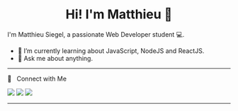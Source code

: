 <h1 align="center"> Hi! I'm Matthieu 👋 </h1>

I'm Matthieu Siegel, a passionate Web Developer student 💻.

- 🌱 I’m currently learning about JavaScript, NodeJS and ReactJS.
- 💬 Ask me about anything.
<hr>

🤝 &nbsp; Connect with Me

[<img src="https://img.shields.io/badge/linkedin-%230077B5.svg?&style=for-the-badge&logo=linkedin&logoColor=white" />](https://www.linkedin.com/in/matthieu-siegel-20120654/)
[<img src="https://img.shields.io/badge/instagram-%23E4405F.svg?style=for-the-badge&logo=Instagram&logoColor=white" />](https://www.instagram.com/matt.siegel/)
<a href="mailto:siegel.matthieu@gmail.com"><img src="https://img.shields.io/badge/Gmail-D14836?style=for-the-badge&logo=gmail&logoColor=white" /></a>


<hr>
<!--
**ImNotAOwl/ImNotAOwl** is a ✨ _special_ ✨ repository because its `README.md` (this file) appears on your GitHub profile.

Here are some ideas to get you started:

- 🔭 I’m currently working on ...
- 🌱 I’m currently learning ...
- 👯 I’m looking to collaborate on ...
- 🤔 I’m looking for help with ...
- 💬 Ask me about ...
- 📫 How to reach me: ...
- 😄 Pronouns: ...
- ⚡ Fun fact: ...
-->
